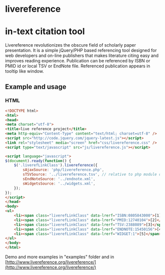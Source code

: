 livereference
=============

# in-text citation tool

Livereference revolutionizes the obscure field of scholarly paper presentation. It is a simple jQuery/PHP based referencing tool designed for web developers and on-line publishers that makes literature citing easy and improves reading experience.
Publication can be referenced by ISBN or PMID id or local TSV or EndNote file. Referenced publication appears in tooltip like window.

## Example and usage


### HTML

```html
<!DOCTYPE html>
<html>
<head>
<meta charset="utf-8">
<title>live reference project</title>
<meta http-equiv="Content-Type" content="text/html; charset=utf-8" />
<script src="http://code.jquery.com/jquery-latest.js"></script>
<link rel="stylesheet" media="screen" href="css/livereference.css" />
<script type="text/javascript" src="js/livereference.js"></script>

<script language="javascript">
$(document).ready(function() {
	$('.liverefLinkClass').livereference({ 
		sAjaxSource: 'php/livereference.php',
		sTSVSource: '../livereference.tsv', // relative to php module directory
		sEndNoteSource: '../endnote.xml',
		sWidgetsSource: '../widgets.xml',
	});
});
</script>
</head>
<body>
<ul>
	<li><span class="liverefLinkClass" data-lrerf="ISBN:0805843000">[1]</span> -  Google Books reference</li>
	<li><span class="liverefLinkClass" data-lrerf="PMID:12740104">[2]</span> - PubMed reference</li>
	<li><span class="liverefLinkClass" data-lrerf="TSV:2388089">[3]</span> - TSV file reference</li>
	<li><span class="liverefLinkClass" data-lrerf="ENDNOTE:15450156">[4]</span> - EndNote reference</li>
	<li><span class="liverefLinkClass" data-lrerf="WIDGET:1">[5]</span> -  Amazon.com widget</li>
</ul>
</body>
</html>
```

Demo and more examples in "examples" folder and in [http://www.livereference.org/livereference/](http://www.livereference.org/livereference/)
